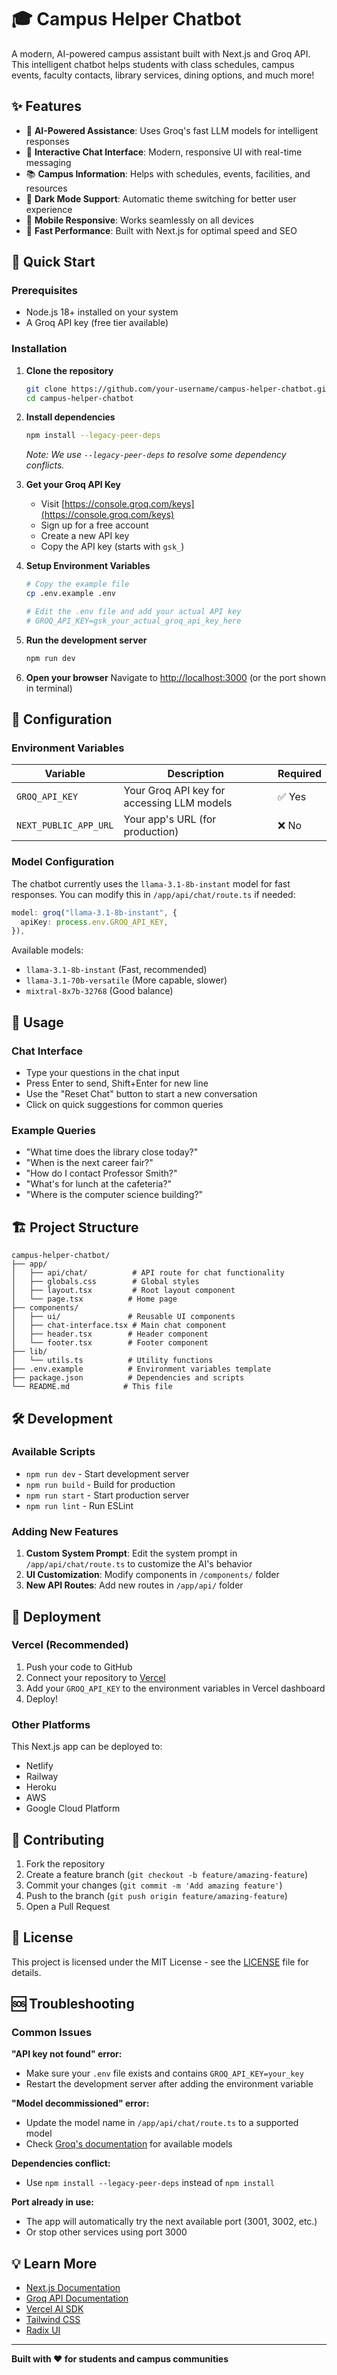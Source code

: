 # 🎓 Campus Helper Chatbot

A modern, AI-powered campus assistant built with Next.js and Groq API. This intelligent chatbot helps students with class schedules, campus events, faculty contacts, library services, dining options, and much more!

## ✨ Features

- 🤖 **AI-Powered Assistance**: Uses Groq's fast LLM models for intelligent responses
- 💬 **Interactive Chat Interface**: Modern, responsive UI with real-time messaging
- 📚 **Campus Information**: Helps with schedules, events, facilities, and resources
- 🌙 **Dark Mode Support**: Automatic theme switching for better user experience
- 📱 **Mobile Responsive**: Works seamlessly on all devices
- 🚀 **Fast Performance**: Built with Next.js for optimal speed and SEO

## 🚀 Quick Start

### Prerequisites
- Node.js 18+ installed on your system
- A Groq API key (free tier available)

### Installation

1. **Clone the repository**
   ```bash
   git clone https://github.com/your-username/campus-helper-chatbot.git
   cd campus-helper-chatbot
   ```

2. **Install dependencies**
   ```bash
   npm install --legacy-peer-deps
   ```
   *Note: We use `--legacy-peer-deps` to resolve some dependency conflicts.*

3. **Get your Groq API Key**
   - Visit [https://console.groq.com/keys](https://console.groq.com/keys)
   - Sign up for a free account
   - Create a new API key
   - Copy the API key (starts with `gsk_`)

4. **Setup Environment Variables**
   ```bash
   # Copy the example file
   cp .env.example .env
   
   # Edit the .env file and add your actual API key
   # GROQ_API_KEY=gsk_your_actual_groq_api_key_here
   ```

5. **Run the development server**
   ```bash
   npm run dev
   ```

6. **Open your browser**
   Navigate to [http://localhost:3000](http://localhost:3000) (or the port shown in terminal)

## 🔧 Configuration

### Environment Variables

| Variable | Description | Required |
|----------|-------------|----------|
| `GROQ_API_KEY` | Your Groq API key for accessing LLM models | ✅ Yes |
| `NEXT_PUBLIC_APP_URL` | Your app's URL (for production) | ❌ No |

### Model Configuration

The chatbot currently uses the `llama-3.1-8b-instant` model for fast responses. You can modify this in `/app/api/chat/route.ts` if needed:

```typescript
model: groq("llama-3.1-8b-instant", {
  apiKey: process.env.GROQ_API_KEY,
}),
```

Available models:
- `llama-3.1-8b-instant` (Fast, recommended)
- `llama-3.1-70b-versatile` (More capable, slower)
- `mixtral-8x7b-32768` (Good balance)

## 🎯 Usage

### Chat Interface
- Type your questions in the chat input
- Press Enter to send, Shift+Enter for new line
- Use the "Reset Chat" button to start a new conversation
- Click on quick suggestions for common queries

### Example Queries
- "What time does the library close today?"
- "When is the next career fair?"
- "How do I contact Professor Smith?"
- "What's for lunch at the cafeteria?"
- "Where is the computer science building?"

## 🏗️ Project Structure

```
campus-helper-chatbot/
├── app/
│   ├── api/chat/          # API route for chat functionality
│   ├── globals.css        # Global styles
│   ├── layout.tsx         # Root layout component
│   └── page.tsx          # Home page
├── components/
│   ├── ui/               # Reusable UI components
│   ├── chat-interface.tsx # Main chat component
│   ├── header.tsx        # Header component
│   └── footer.tsx        # Footer component
├── lib/
│   └── utils.ts          # Utility functions
├── .env.example          # Environment variables template
├── package.json          # Dependencies and scripts
└── README.md            # This file
```

## 🛠️ Development

### Available Scripts

- `npm run dev` - Start development server
- `npm run build` - Build for production
- `npm run start` - Start production server
- `npm run lint` - Run ESLint

### Adding New Features

1. **Custom System Prompt**: Edit the system prompt in `/app/api/chat/route.ts` to customize the AI's behavior
2. **UI Customization**: Modify components in `/components/` folder
3. **New API Routes**: Add new routes in `/app/api/` folder

## 🚀 Deployment

### Vercel (Recommended)

1. Push your code to GitHub
2. Connect your repository to [Vercel](https://vercel.com)
3. Add your `GROQ_API_KEY` to the environment variables in Vercel dashboard
4. Deploy!

### Other Platforms

This Next.js app can be deployed to:
- Netlify
- Railway
- Heroku
- AWS
- Google Cloud Platform

## 🤝 Contributing

1. Fork the repository
2. Create a feature branch (`git checkout -b feature/amazing-feature`)
3. Commit your changes (`git commit -m 'Add amazing feature'`)
4. Push to the branch (`git push origin feature/amazing-feature`)
5. Open a Pull Request

## 📝 License

This project is licensed under the MIT License - see the [LICENSE](LICENSE) file for details.

## 🆘 Troubleshooting

### Common Issues

**"API key not found" error:**
- Make sure your `.env` file exists and contains `GROQ_API_KEY=your_key`
- Restart the development server after adding the environment variable

**"Model decommissioned" error:**
- Update the model name in `/app/api/chat/route.ts` to a supported model
- Check [Groq's documentation](https://console.groq.com/docs/models) for available models

**Dependencies conflict:**
- Use `npm install --legacy-peer-deps` instead of `npm install`

**Port already in use:**
- The app will automatically try the next available port (3001, 3002, etc.)
- Or stop other services using port 3000

## 💡 Learn More

- [Next.js Documentation](https://nextjs.org/docs)
- [Groq API Documentation](https://console.groq.com/docs)
- [Vercel AI SDK](https://sdk.vercel.ai/docs)
- [Tailwind CSS](https://tailwindcss.com/docs)
- [Radix UI](https://radix-ui.com/)

---

**Built with ❤️ for students and campus communities**
